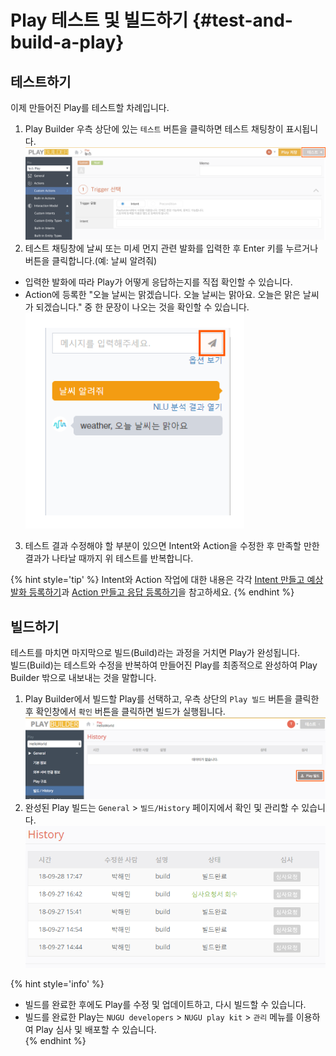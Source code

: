 Play 테스트 및 빌드하기 {#test-and-build-a-play}
====================

## 테스트하기

이제 만들어진 Play를 테스트할 차례입니다.

1. Play Builder 우측 상단에 있는 `테스트` 버튼을 클릭하면 테스트 채팅창이 표시됩니다.
![](../images/create-plays-with-play-builder/ch3_314_c01.png) 
2. 테스트 채팅창에 날씨 또는 미세 먼지 관련 발화를 입력한 후 Enter 키를 누르거나 <i class="fa fa-paper-plane"> </i> 버튼을 클릭합니다.(예: 날씨 알려줘)  
  * 입력한 발화에 따라 Play가 어떻게 응답하는지를 직접 확인할 수 있습니다.
  * Action에 등록한 "오늘 날씨는 맑겠습니다. 오늘 날씨는 맑아요. 오늘은 맑은 날씨가 되겠습니다." 중 한 문장이 나오는 것을 확인할 수 있습니다.
  ![](../images/create-plays-with-play-builder/ch3_314_c02.png)   
3. 테스트 결과 수정해야 할 부분이 있으면 Intent와 Action을 수정한 후 만족할 만한 결과가 나타날 때까지 위 테스트를 반복합니다.

{% hint style='tip' %}
Intent와 Action 작업에 대한 내용은 각각 [Intent 만들고 예상 발화 등록하기](/create-plays-with-play-builder/create-an-intent-and-custom-utterances.md)과 [Action 만들고 응답 등록하기](/create-plays-with-play-builder/create-an-action-and-an-answer.md)을 참고하세요.
{% endhint %}


## 빌드하기

테스트를 마치면 마지막으로 빌드(Build)라는 과정을 거치면 Play가 완성됩니다.  
빌드(Build)는 테스트와 수정을 반복하여 만들어진 Play를 최종적으로 완성하여 Play Builder 밖으로 내보내는 것을 말합니다.

1. Play Builder에서 빌드할 Play를 선택하고, 우측 상단의 `Play 빌드` 버튼을 클릭한 후 확인창에서 `확인` 버튼을 클릭하면 빌드가 실행됩니다.
![](../images/create-plays-with-play-builder/ch3_314_c03.png)   
2. 완성된 Play 빌드는 `General` > `빌드/History` 페이지에서 확인 및 관리할 수 있습니다.
![](../images/create-plays-with-play-builder/ch3_314_c04.png)

{% hint style='info' %}
* 빌드를 완료한 후에도 Play를 수정 및 업데이트하고, 다시 빌드할 수 있습니다.
* 빌드를 완료한 Play는 `NUGU developers` > `NUGU play kit` > `관리` 메뉴를 이용하여 Play 심사 및 배포할 수 있습니다.  
{% endhint %}
